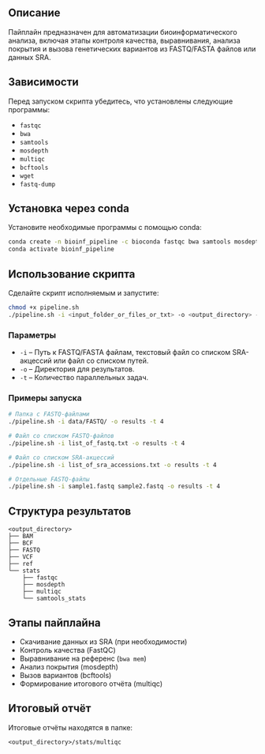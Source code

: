 
## Описание

Пайплайн предназначен для автоматизации биоинформатического анализа, включая этапы контроля качества, выравнивания, анализа покрытия и вызова генетических вариантов из FASTQ/FASTA файлов или данных SRA.

## Зависимости

Перед запуском скрипта убедитесь, что установлены следующие программы:
- `fastqc`
- `bwa`
- `samtools`
- `mosdepth`
- `multiqc`
- `bcftools`
- `wget`
- `fastq-dump`

## Установка через conda

Установите необходимые программы с помощью conda:

```bash
conda create -n bioinf_pipeline -c bioconda fastqc bwa samtools mosdepth multiqc bcftools sra-tools
conda activate bioinf_pipeline
```

## Использование скрипта

Сделайте скрипт исполняемым и запустите:

```bash
chmod +x pipeline.sh
./pipeline.sh -i <input_folder_or_files_or_txt> -o <output_directory> -t <concurrency>
```

### Параметры
- `-i` – Путь к FASTQ/FASTA файлам, текстовый файл со списком SRA-акцессий или файл со списком путей.
- `-o` – Директория для результатов.
- `-t` – Количество параллельных задач.

### Примеры запуска

```bash
# Папка с FASTQ-файлами
./pipeline.sh -i data/FASTQ/ -o results -t 4

# Файл со списком FASTQ-файлов
./pipeline.sh -i list_of_fastq.txt -o results -t 4

# Файл со списком SRA-акцессий
./pipeline.sh -i list_of_sra_accessions.txt -o results -t 4

# Отдельные FASTQ-файлы
./pipeline.sh -i sample1.fastq sample2.fastq -o results -t 4
```

## Структура результатов

```
<output_directory>
├── BAM
├── BCF
├── FASTQ
├── VCF
├── ref
└── stats
    ├── fastqc
    ├── mosdepth
    ├── multiqc
    └── samtools_stats
```

## Этапы пайплайна
- Скачивание данных из SRA (при необходимости)
- Контроль качества (FastQC)
- Выравнивание на референс (`bwa mem`)
- Анализ покрытия (mosdepth)
- Вызов вариантов (bcftools)
- Формирование итогового отчёта (multiqc)

## Итоговый отчёт

Итоговые отчёты находятся в папке:

```
<output_directory>/stats/multiqc
```



